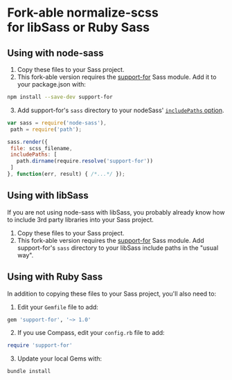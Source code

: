 # Fork-able normalize-scss<br> for libSass or Ruby Sass

## Using with node-sass

1. Copy these files to your Sass project.
2. This fork-able version requires the [support-for](https://github.com/JohnAlbin/support-for) Sass module. Add it to your package.json with:

 ```bash
npm install --save-dev support-for
```

3. Add support-for's `sass` directory to your nodeSass' [`includePaths` option](https://github.com/sass/node-sass#includepaths).

 ```js
var sass = require('node-sass'),
  path = require('path');

sass.render({
  file: scss_filename,
  includePaths: [
    path.dirname(require.resolve('support-for'))
  ]
}, function(err, result) { /*...*/ });
```

## Using with libSass

If you are not using node-sass with libSass, you probably already know how to include 3rd party libraries into your Sass project.

1. Copy these files to your Sass project.
2. This fork-able version requires the [support-for](https://github.com/JohnAlbin/support-for) Sass module. Add support-for's `sass` directory to your libSass include paths in the "usual way".

## Using with Ruby Sass

In addition to copying these files to your Sass project, you'll also need to:

1. Edit your `Gemfile` file to add:

 ```ruby
gem 'support-for', '~> 1.0'
```

2. If you use Compass, edit your `config.rb` file to add:

 ```ruby
require 'support-for'
```

3. Update your local Gems with:

 ```
bundle install
```
